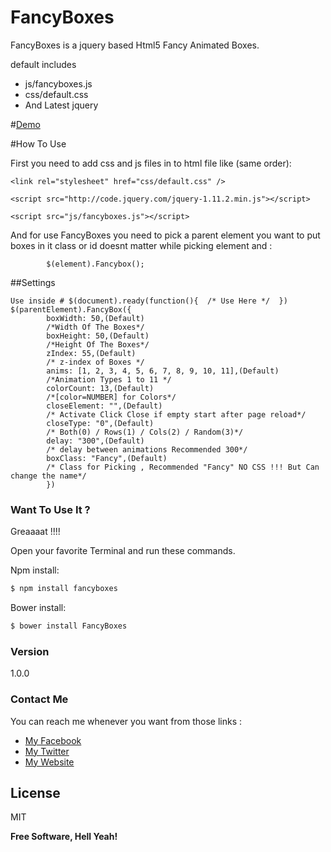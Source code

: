 # FancyBoxes

FancyBoxes is a jquery based Html5 Fancy Animated Boxes.

default includes
  - js/fancyboxes.js
  - css/default.css
  - And Latest jquery 

#[Demo](http://www.u-code.net/Fancybox)


#How To Use

First you need to add css and js files in to html file like (same order):

	<link rel="stylesheet" href="css/default.css" />

	<script src="http://code.jquery.com/jquery-1.11.2.min.js"></script>

	<script src="js/fancyboxes.js"></script> 

And for use  FancyBoxes you need to pick a parent element you want to put boxes in it class or id doesnt matter while picking element and : 

            $(element).Fancybox();
##Settings

    Use inside # $(document).ready(function(){  /* Use Here */  })
    $(parentElement).FancyBox({
			boxWidth: 50,(Default) 
			/*Width Of The Boxes*/
			boxHeight: 50,(Default) 
			/*Height Of The Boxes*/
			zIndex: 55,(Default) 
			/* z-index of Boxes */
			anims: [1, 2, 3, 4, 5, 6, 7, 8, 9, 10, 11],(Default) 
			/*Animation Types 1 to 11 */
			colorCount: 13,(Default) 
			/*[color=NUMBER] for Colors*/
			closeElement: "",(Default)
			/* Activate Click Close if empty start after page reload*/
			closeType: "0",(Default) 
			/* Both(0) / Rows(1) / Cols(2) / Random(3)*/
			delay: "300",(Default) 
			/* delay between animations Recommended 300*/
			boxClass: "Fancy",(Default) 
			/* Class for Picking , Recommended "Fancy" NO CSS !!! But Can change the name*/
			})

### Want To Use It ? 
Greaaaat !!!!

Open your favorite Terminal and run these commands.

Npm install:
```sh
$ npm install fancyboxes
```

Bower install:
```sh
$ bower install FancyBoxes
```

### Version
1.0.0


### Contact Me

You can reach me whenever you want from those links :

* [My Facebook](https://www.facebook.com/spIash07)
* [My Twitter](https://twitter.com/uur_oruc)
* [My Website](https://www.u-code.net)


License
----

MIT


**Free Software, Hell Yeah!**

